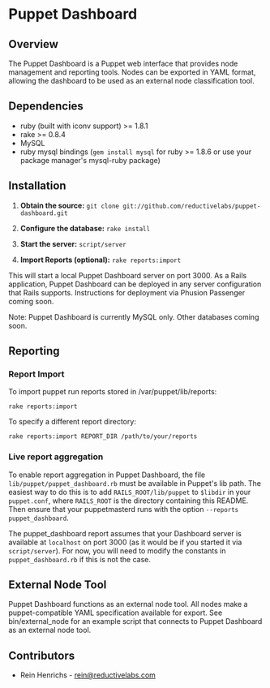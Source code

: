 # Puppet Dashboard

## Overview

The Puppet Dashboard is a Puppet web interface that provides node management and reporting tools. Nodes can be exported in YAML format, allowing the dashboard to be used as an external node classification tool.

## Dependencies

* ruby (built with iconv support) >= 1.8.1
* rake >= 0.8.4
* MySQL
* ruby mysql bindings (`gem install mysql` for ruby >= 1.8.6 or use your package manager's mysql-ruby package)

## Installation

1. **Obtain the source:** `git clone git://github.com/reductivelabs/puppet-dashboard.git`

2. **Configure the database:** `rake install`

3. **Start the server:** `script/server`

4. **Import Reports (optional):** `rake reports:import`

This will start a local Puppet Dashboard server on port 3000. As a Rails application, Puppet Dashboard can be deployed in any server configuration that Rails supports. Instructions for deployment via Phusion Passenger coming soon.

Note: Puppet Dashboard is currently MySQL only. Other databases coming soon.

## Reporting

### Report Import

To import puppet run reports stored in /var/puppet/lib/reports:

    rake reports:import

To specify a different report directory:

    rake reports:import REPORT_DIR /path/to/your/reports

### Live report aggregation

To enable report aggregation in Puppet Dashboard, the file `lib/puppet/puppet_dashboard.rb` must be available in Puppet's lib path. The easiest way to do this is to add `RAILS_ROOT/lib/puppet` to `$libdir` in your `puppet.conf`, where `RAILS_ROOT` is the directory containing this README. Then ensure that your puppetmasterd runs with the option `--reports puppet_dashboard`.

The puppet_dashboard report assumes that your Dashboard server is available at `localhost` on port 3000 (as it would be if you started it via `script/server`). For now, you will need to modify the constants in `puppet_dashboard.rb` if this is not the case.

## External Node Tool

Puppet Dashboard functions as an external node tool. All nodes make a puppet-compatible YAML specification available for export. See bin/external_node for an example script that connects to Puppet Dashboard as an external node tool.

## Contributors

* Rein Henrichs - rein@reductivelabs.com
